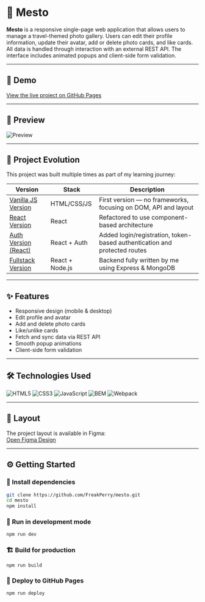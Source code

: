 # 📸 Mesto

**Mesto** is a responsive single-page web application that allows users to manage a travel-themed photo gallery. Users can edit their profile information, update their avatar, add or delete photo cards, and like cards. All data is handled through interaction with an external REST API. The interface includes animated popups and client-side form validation.

---

## 🚀 Demo

[View the live project on GitHub Pages](https://freakperry.github.io/mesto/)

---

## 🎥 Preview

![Preview](./src/images/screenshots/Screen%20Recording%202025-05-30%20at%2000.08.11.mov.gif)

---

## 🧠 Project Evolution

This project was built multiple times as part of my learning journey:

| Version | Stack | Description |
|--------|--------|-------------|
| [Vanilla JS Version](https://github.com/FreakPerry/mesto) | HTML/CSS/JS | First version — no frameworks, focusing on DOM, API and layout |
| [React Version](https://github.com/FreakPerry/mesto-react) | React | Refactored to use component-based architecture |
| [Auth Version (React)](https://github.com/FreakPerry/react-mesto-auth) | React + Auth | Added login/registration, token-based authentication and protected routes |
| [Fullstack Version](https://github.com/FreakPerry/mesto-api) | React + Node.js | Backend fully written by me using Express & MongoDB |

---

## ✨ Features

- Responsive design (mobile & desktop)
- Edit profile and avatar
- Add and delete photo cards
- Like/unlike cards
- Fetch and sync data via REST API
- Smooth popup animations
- Client-side form validation

---

## 🛠 Technologies Used

![HTML5](https://img.shields.io/badge/HTML5-E34F26?style=flat&logo=html5&logoColor=white)
![CSS3](https://img.shields.io/badge/CSS3-1572B6?style=flat&logo=css3&logoColor=white)
![JavaScript](https://img.shields.io/badge/JavaScript-F7DF1E?style=flat&logo=javascript&logoColor=black)
![BEM](https://img.shields.io/badge/BEM-000?style=flat&logo=css3&logoColor=white)
![Webpack](https://img.shields.io/badge/Webpack-8DD6F9?style=flat&logo=webpack&logoColor=black)

---

## 🎨 Layout

The project layout is available in Figma:  
[Open Figma Design](https://www.figma.com/file/2cn9N9jSkmxD84oJik7xL7/JavaScript.-Sprint-4?node-id=28212-212&t=1IvZptFkhzpIH0Jy-0)

---

## ⚙️ Getting Started

### 🔧 Install dependencies

```bash
git clone https://github.com/FreakPerry/mesto.git
cd mesto
npm install
```

### 🧪 Run in development mode

```
npm run dev
```

### 🏗 Build for production

```
npm run build
```

### 🚀 Deploy to GitHub Pages

```
npm run deploy
```
